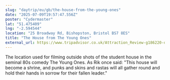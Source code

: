 ```yaml
---
slug: "daytrip/eu/gb/the-house-from-the-young-ones"
date: "2025-07-09T19:57:47.556Z"
poster: "Cydermaster"
lat: "51.475409"
lng: "-2.594544"
location: "25 Broadway Rd, Bishopston, Bristol BS7 8ES"
title: "The House from The Young Ones"
external_url: https://www.tripadvisor.co.uk/Attraction_Review-g186220-d17452177-Reviews-The_Young_Ones_House-Bristol_England.html
---
```

The location used for filming outside shots of the student house in the seminal 80s comedy The Young Ones. As Rik once said: "This house will become a shrine, and punks and skins and rastas will all gather round and hold their hands in sorrow for their fallen leader."